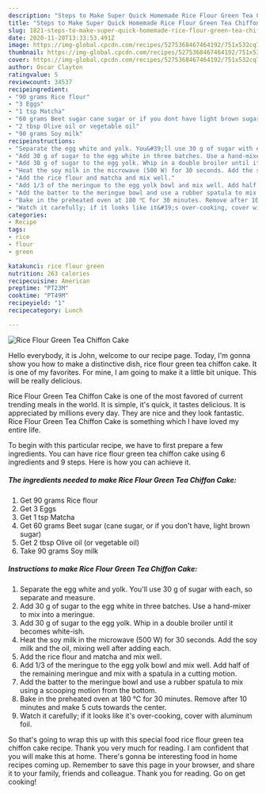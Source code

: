 ```yaml
---
description: "Steps to Make Super Quick Homemade Rice Flour Green Tea Chiffon Cake"
title: "Steps to Make Super Quick Homemade Rice Flour Green Tea Chiffon Cake"
slug: 1821-steps-to-make-super-quick-homemade-rice-flour-green-tea-chiffon-cake
date: 2020-11-20T13:33:53.491Z
image: https://img-global.cpcdn.com/recipes/5275368467464192/751x532cq70/rice-flour-green-tea-chiffon-cake-recipe-main-photo.jpg
thumbnail: https://img-global.cpcdn.com/recipes/5275368467464192/751x532cq70/rice-flour-green-tea-chiffon-cake-recipe-main-photo.jpg
cover: https://img-global.cpcdn.com/recipes/5275368467464192/751x532cq70/rice-flour-green-tea-chiffon-cake-recipe-main-photo.jpg
author: Oscar Clayton
ratingvalue: 5
reviewcount: 34537
recipeingredient:
- "90 grams Rice flour"
- "3 Eggs"
- "1 tsp Matcha"
- "60 grams Beet sugar cane sugar or if you dont have light brown sugar"
- "2 tbsp Olive oil or vegetable oil"
- "90 grams Soy milk"
recipeinstructions:
- "Separate the egg white and yolk. You&#39;ll use 30 g of sugar with each, so separate and measure."
- "Add 30 g of sugar to the egg white in three batches. Use a hand-mixer to mix into a meringue."
- "Add 30 g of sugar to the egg yolk. Whip in a double broiler until it becomes white-ish."
- "Heat the soy milk in the microwave (500 W) for 30 seconds. Add the soy milk and the oil, mixing well after adding each."
- "Add the rice flour and matcha and mix well."
- "Add 1/3 of the meringue to the egg yolk bowl and mix well. Add half of the remaining meringue and mix with a spatula in a cutting motion."
- "Add the batter to the meringue bowl and use a rubber spatula to mix using a scooping motion from the bottom."
- "Bake in the preheated oven at 180 ℃ for 30 minutes. Remove after 10 minutes and make 5 cuts towards the center."
- "Watch it carefully; if it looks like it&#39;s over-cooking, cover with aluminum foil."
categories:
- Recipe
tags:
- rice
- flour
- green

katakunci: rice flour green 
nutrition: 263 calories
recipecuisine: American
preptime: "PT23M"
cooktime: "PT49M"
recipeyield: "1"
recipecategory: Lunch

---
```



![Rice Flour Green Tea Chiffon Cake](https://img-global.cpcdn.com/recipes/5275368467464192/751x532cq70/rice-flour-green-tea-chiffon-cake-recipe-main-photo.jpg)

Hello everybody, it is John, welcome to our recipe page. Today, I'm gonna show you how to make a distinctive dish, rice flour green tea chiffon cake. It is one of my favorites. For mine, I am going to make it a little bit unique. This will be really delicious.

Rice Flour Green Tea Chiffon Cake is one of the most favored of current trending meals in the world. It is simple, it's quick, it tastes delicious. It is appreciated by millions every day. They are nice and they look fantastic. Rice Flour Green Tea Chiffon Cake is something which I have loved my entire life.




To begin with this particular recipe, we have to first prepare a few ingredients. You can have rice flour green tea chiffon cake using 6 ingredients and 9 steps. Here is how you can achieve it.

<!--inarticleads1-->

##### The ingredients needed to make Rice Flour Green Tea Chiffon Cake:

1. Get 90 grams Rice flour
1. Get 3 Eggs
1. Get 1 tsp Matcha
1. Get 60 grams Beet sugar (cane sugar, or if you don&#39;t have, light brown sugar)
1. Get 2 tbsp Olive oil (or vegetable oil)
1. Take 90 grams Soy milk




<!--inarticleads2-->

##### Instructions to make Rice Flour Green Tea Chiffon Cake:

1. Separate the egg white and yolk. You&#39;ll use 30 g of sugar with each, so separate and measure.
1. Add 30 g of sugar to the egg white in three batches. Use a hand-mixer to mix into a meringue.
1. Add 30 g of sugar to the egg yolk. Whip in a double broiler until it becomes white-ish.
1. Heat the soy milk in the microwave (500 W) for 30 seconds. Add the soy milk and the oil, mixing well after adding each.
1. Add the rice flour and matcha and mix well.
1. Add 1/3 of the meringue to the egg yolk bowl and mix well. Add half of the remaining meringue and mix with a spatula in a cutting motion.
1. Add the batter to the meringue bowl and use a rubber spatula to mix using a scooping motion from the bottom.
1. Bake in the preheated oven at 180 ℃ for 30 minutes. Remove after 10 minutes and make 5 cuts towards the center.
1. Watch it carefully; if it looks like it&#39;s over-cooking, cover with aluminum foil.




So that's going to wrap this up with this special food rice flour green tea chiffon cake recipe. Thank you very much for reading. I am confident that you will make this at home. There's gonna be interesting food in home recipes coming up. Remember to save this page in your browser, and share it to your family, friends and colleague. Thank you for reading. Go on get cooking!
